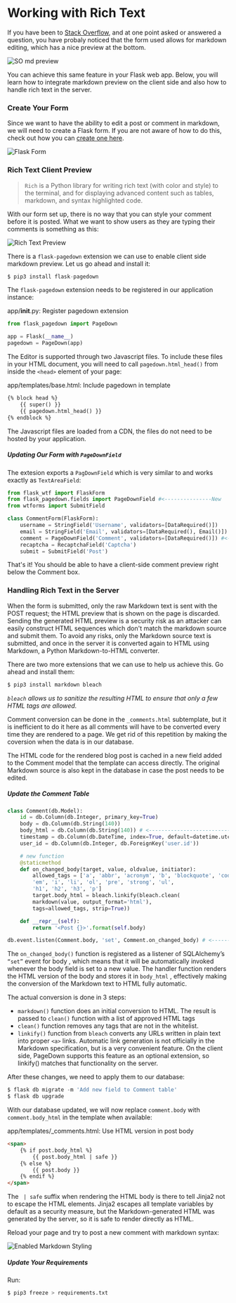 # Working with Rich Text

If you have been to [Stack Overflow](https://stackoverflow.com/), and at one point asked or answered a question, you have probaly noticed that the form used allows for markdown editing, which has a nice preview at the bottom.

![SO md preview](images/so_md_preview.png)

You can achieve this same feature in your Flask web app. Below, you will learn how to integrate markdown preview on the client side and also how to handle rich text in the server.

### Create Your Form

Since we want to have the ability to edit a post or comment in markdown, we will need to create a Flask form. If you are not aware of how to do this, check out how you can [create one here](recaptcha.md).

![Flask Form](images/successful_reCaptcha.png)

### Rich Text Client Preview

> `Rich` is a Python library for writing rich text (with color and style) to the terminal, and for displaying advanced content such as tables, markdown, and syntax highlighted code.

With our form set up, there is no way that you can style your comment before it is posted. What we want to show users as they are typing their comments is something as this: 

![Rich Text Preview](images/rich_text_preview.png)

There is a `flask-pagedown` extension we can use to enable client side markdown preview. Let us go ahead and install it:

```python
$ pip3 install flask-pagedown
```

The `flask-pagedown` extension needs to be registered in our application instance:

app/__init__.py: Register pagedown extension
```python
from flask_pagedown import PageDown

app = Flask(__name__)
pagedown = PageDown(app)
```

The Editor is supported through two Javascript files. To include these files in your HTML document, you will need to call `pagedown.html_head()` from inside the `<head>` element of your page:

app/templates/base.html: Include pagedown in template
```html
{% block head %}
    {{ super() }}
    {{ pagedown.html_head() }}
{% endblock %}
```
The Javascript files are loaded from a CDN, the files do not need to be hosted by your application.

##### Updating Our Form with `PageDownField`

The extesion exports a `PagDownField` which is very similar to and works exactly as `TextAreaField`:

```python
from flask_wtf import FlaskForm
from flask_pagedown.fields import PageDownField #<---------------New
from wtforms import SubmitField

class CommentForm(FlaskForm):
    username = StringField('Username', validators=[DataRequired()])
    email = StringField('Email', validators=[DataRequired(), Email()])
    comment = PageDownField('Comment', validators=[DataRequired()]) #<----------Edited
    recaptcha = RecaptchaField('Captcha')
    submit = SubmitField('Post')
```
That's it! You should be able to have a client-side comment preview right below the Comment box.

### Handling Rich Text in the Server

When the form is submitted, only the raw Markdown text is sent with the POST request; the HTML preview that is shown on the page is discarded. Sending the generated HTML preview is a security risk as an attacker can easily construct HTML sequences which don't match the markdown source and submit them. To avoid any risks, only the Markdown source text is submitted, and once in the server it is converted again to HTML using Markdown, a Python Markdown-to-HTML converter.

There are two more extensions that we can use to help us achieve this. Go ahead and install them:

```python
$ pip3 install markdown bleach
```

_`bleach` allows us to sanitize the resulting HTML to ensure that only a few HTML tags are allowed._

Comment conversion can be done in the `_comments.html` subtemplate, but it is inefficient to do it here as all comments will have to be converted every time they are rendered to a page. We get rid of this repetition by making the coversion when the data is in our database.

The HTML code for the rendered blog post is cached in a new field added to the Comment model that the template can access directly. The original Markdown source is also kept in the database in case the post needs to be edited.

##### Update the Comment Table

```python
class Comment(db.Model):
    id = db.Column(db.Integer, primary_key=True)
    body = db.Column(db.String(140))
    body_html = db.Column(db.String(140)) # <----------------------------------- new
    timestamp = db.Column(db.DateTime, index=True, default=datetime.utcnow)
    user_id = db.Column(db.Integer, db.ForeignKey('user.id'))

    # new function
    @staticmethod
    def on_changed_body(target, value, oldvalue, initiator):
        allowed_tags = ['a', 'abbr', 'acronym', 'b', 'blockquote', 'code',
        'em', 'i', 'li', 'ol', 'pre', 'strong', 'ul',
        'h1', 'h2', 'h3', 'p']
        target.body_html = bleach.linkify(bleach.clean(
        markdown(value, output_format='html'),
        tags=allowed_tags, strip=True))

    def __repr__(self):
        return '<Post {}>'.format(self.body)

db.event.listen(Comment.body, 'set', Comment.on_changed_body) # <------------------new
```

The `on_changed_body()` function is registered as a listener of SQLAlchemy’s `“set”` event for body , which means that it will be automatically invoked whenever the body field is set to a new value. The handler function renders the HTML version of the body and stores it in `body_html` , effectively making the conversion of the Markdown text to HTML fully automatic.

The actual conversion is done in 3 steps:
* `markdown()` function does an initial conversion to HTML. The result is passed to `clean()` function with a list of approved HTML tags
* `clean()` function removes any tags that are not in the whitelist.
* `linkify()` function from `bleach` converts any URLs written in plain text into proper `<a>` links. Automatic link generation is not officially in the Markdown specification, but is a very convenient feature. On the client side, PageDown supports this feature as an optional extension, so linkify() matches that functionality on the server.

After these changes, we need to apply them to our database:

```python
$ flask db migrate -m 'Add new field to Comment table'
$ flask db upgrade
```

With our database updated, we will now replace `comment.body` with `comment.body_html` in the template when available:

app/templates/_comments.html: Use HTML version in post body
```html
<span> 
    {% if post.body_html %}
        {{ post.body_html | safe }}
    {% else %}
        {{ post.body }}     
    {% endif %}                
</span>
```

The ` | safe` suffix when rendering the HTML body is there to tell Jinja2 not to escape the HTML elements. Jinja2 escapes all template variables by default as a security measure, but the Markdown-generated HTML was generated by the server, so it is safe to render directly as HTML.

Reload your page and try to post a new comment with markdown syntax:

![Enabled Markdown Styling](images/enabled_md_styling.png)

##### Update Your Requirements

Run:
```python
$ pip3 freeze > requirements.txt
```